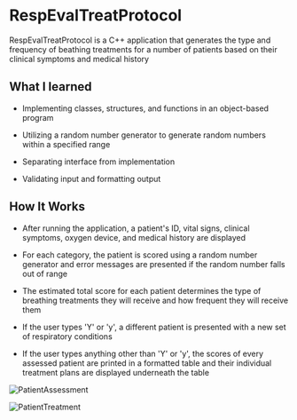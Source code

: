 # RespEvalTreatProtocol

RespEvalTreatProtocol is a C++ application that generates the type and frequency of beathing treatments for a number of patients based on 
their clinical symptoms and medical history



## What I learned

- Implementing classes, structures, and functions in an object-based program

- Utilizing a random number generator to generate random numbers within a specified range

- Separating interface from implementation

- Validating input and formatting output



## How It Works

- After running the application, a patient's ID, vital signs, clinical symptoms, oxygen device, and medical history are displayed

- For each category, the patient is scored using a random number generator and error messages are presented if the random number 
falls out of range

- The estimated total score for each patient determines the type of breathing treatments they will receive and how frequent they will receive them

- If the user types 'Y' or 'y', a different patient is presented with a new set of respiratory conditions

- If the user types anything other than 'Y' or 'y', the scores of every assessed patient are printed in a formatted table and their 
individual treatment plans are displayed underneath the table

![PatientAssessment](https://user-images.githubusercontent.com/104407388/200760363-ea2ede89-ae11-4788-84ae-2e46ad925207.jpg)

![PatientTreatment](https://user-images.githubusercontent.com/104407388/200760378-4e9f09a0-5769-48e5-befc-d0fa4f4f3f37.jpg)

